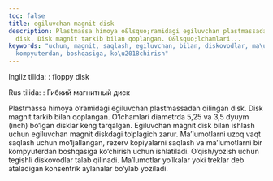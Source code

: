 ```yaml
---
toc: false
title: egiluvchan magnit disk
description: Plastmassa himoya o&lsquo;ramidagi egiluvchan plastmassadan qilingan
  disk. Disk magnit tarkib bilan qoplangan. O&lsquo;lchamlari...
keywords: "uchun, magnit, saqlash, egiluvchan, bilan, diskovodlar, ma\u2019lumotlarni,
  kompyuterdan, boshqasiga, ko\u2018chirish"
---
```


Ingliz tilida:
:   floppy disk

Rus tilida:
:   Гибкий магнитный диск

Plastmassa himoya o‘ramidagi egiluvchan plastmassadan qilingan disk. Disk magnit tarkib bilan qoplangan. O‘lchamlari diametrda 5,25 va 3,5 dyuym (inch) bo‘lgan disklar keng tarqalgan. Egiluvchan magnit disk bilan ishlash uchun egiluvchan magnit diskdagi to‘plagich zarur. Ma’lumotlarni uzoq vaqt saqlash uchun mo‘ljallangan, rezerv kopiyalarni saqlash va ma’lumotlarni bir kompyuterdan boshqasiga ko‘chirish uchun ishlatiladi. O‘qish/yozish uchun tegishli diskovodlar talab qilinadi. Ma’lumotlar yo‘lkalar yoki treklar deb ataladigan konsentrik aylanalar bo‘ylab yoziladi.